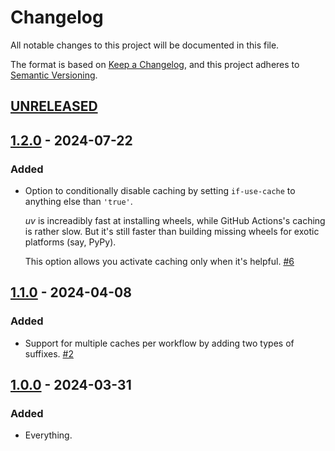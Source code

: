 # Changelog

All notable changes to this project will be documented in this file.

The format is based on [Keep a Changelog](https://keepachangelog.com/en/1.0.0/), and this project adheres to [Semantic Versioning](https://semver.org/spec/v2.0.0.html).


## [UNRELEASED](https://github.com/hynek/setup-cached-uv/compare/v1.2.0...main)


## [1.2.0](https://github.com/hynek/setup-cached-uv/compare/v1.1.0...v1.2.0) - 2024-07-22

### Added

- Option to conditionally disable caching by setting `if-use-cache` to anything else than `'true'`.

  *uv* is increadibly fast at installing wheels, while GitHub Actions's caching is rather slow.
  But it's still faster than building missing wheels for exotic platforms (say, PyPy).

  This option allows you activate caching only when it's helpful.
  [#6](https://github.com/hynek/setup-cached-uv/pull/6)


## [1.1.0](https://github.com/hynek/setup-cached-uv/compare/v1.0.0...v1.1.0) - 2024-04-08

### Added

- Support for multiple caches per workflow by adding two types of suffixes.
  [#2](https://github.com/hynek/setup-cached-uv/pull/2)


## [1.0.0](https://github.com/hynek/setup-cached-uv/tree/v1.0.0) - 2024-03-31

### Added

- Everything.
